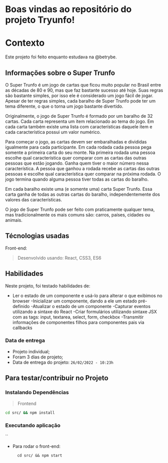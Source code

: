 # Boas vindas ao repositório do projeto Tryunfo!

# Contexto
Este projeto foi feito enquanto estudava na @betrybe.

## Informações sobre o Super Trunfo
O Super Trunfo é um jogo de cartas que ficou muito popular no Brasil entre as décadas de 80 e 90, mas que faz bastante sucesso até hoje. Suas regras são bastante simples, por isso ele é considerado um jogo fácil de jogar. Apesar de ter regras simples, cada baralho  de Super Trunfo pode ter um tema diferente, o que o torna um jogo bastante divertido.

Originalmente, o jogo de Super Trunfo é formado por um baralho de 32 cartas. Cada carta representa um item relacionado ao tema do jogo. Em cada carta também existe uma lista com características daquele item e cada característica possui um valor numérico. 

Para começar o jogo, as cartas devem ser embaralhadas e divididas igualmente para cada participante. Em cada rodada cada pessoa pega somente a primeira carta do seu monte. Na primeira rodada uma pessoa escolhe qual característica quer comparar com as cartas das outras pessoas que estão jogando. Ganha quem tiver o maior número nessa característica. A pessoa que ganhou a rodada recebe as cartas das outras pessoas e escolhe qual característica quer comparar na próxima rodada. O jogo termina quando alguma pessoa tiver todas as cartas do baralho.

Em cada baralho existe uma (e somente uma) carta Super Trunfo. Essa carta ganha de todas as outras cartas do baralho, independentemente dos valores das características.

O jogo de Super Trunfo pode ser feito com praticamente qualquer tema, mas tradicionalmente os mais comuns são: carros, países, cidades ou animais.
## Técnologias usadas

Front-end:
> Desenvolvido usando: React, CSS3, ES6
## Habilidades

Neste projeto, foi testado habilidades de:

- Ler o estado de um componente e usá-lo para alterar o que exibimos no browser
-Inicializar um componente, dando a ele um estado pré-definido
-Atualizar o estado de um componente
-Capturar eventos utilizando a sintaxe do React
-Criar formulários utilizando sintaxe JSX com as tags: input, textarea, select, form, checkbox
-Transmitir informações de componentes filhos para componentes pais via callbacks

### Data de entrega

- Projeto individual;
- Foram 3 dias de projeto;
- Data de entrega do projeto: `26/02/2022 - 10:23h`

## Para testar/contribuir no Projeto

### Instalando Dependências
 
> Frontend
```bash
cd src/ && npm install
``` 
### Executando aplicação

``
* Para rodar o front-end:

  ```
    cd src/ && npm start
  ```